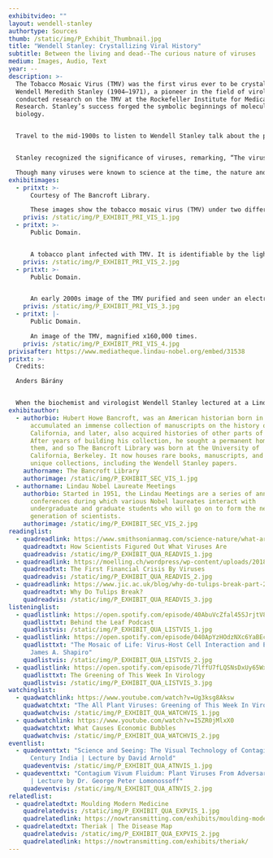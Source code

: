 ```yaml
---
exhibitvideo: ""
layout: wendell-stanley
authortype: Sources
thumb: /static/img/P_Exhibit_Thumbnail.jpg
title: "Wendell Stanley: Crystallizing Viral History"
subtitle: Between the living and dead--The curious nature of viruses
medium: Images, Audio, Text
year: --
description: >-
  The Tobacco Mosaic Virus (TMV) was the first virus ever to be crystallized.
  Wendell Meredith Stanley (1904–1971), a pioneer in the field of virology
  conducted research on the TMV at the Rockefeller Institute for Medical
  Research. Stanley’s success forged the symbolic beginnings of molecular
  biology.


  Travel to the mid-1900s to listen to Wendell Stanley talk about the philosophy and chemistry of viruses, and have a peek at the virus that changed history. 


  Stanley recognized the significance of viruses, remarking, “The viruses hold the key to the modification—for better or worse—of all life. They hold the key to the secret of life, to the solution of the cancer problem to biological evolution, to the understanding and control of heredity, perhaps to the nature of all future life on earth” (The New York Times, June 16, 1971).

  Though many viruses were known to science at the time, the nature and chemistry of viruses was still a mystery. Stanley’s discovery created ripples through the scientific community further bolstering research on viral genetics and led to a shared Nobel Prize in Chemistry in 1946.
exhibitimages:
  - pritxt: >-
      Courtesy of The Bancroft Library.

      These images show the tobacco mosaic virus (TMV) under two different magnifications. Even under an electron microscope, with the virus magnified 20,000 times, the structure of these microorganisms is indiscernible. Taken in 1948, this photo came 13 years after Wendell Stanley’s crystallization of the virus. To find the molecular components of a virus, without even these highly magnified images, was a true feat in the history of science. Stanley’s discovery that the virus consisted of proteins and RNA (ribonucleic acid) paved the way for the future of virology.
    privis: /static/img/P_EXHIBIT_PRI_VIS_1.jpg
  - pritxt: >-
      Public Domain.


      A tobacco plant infected with TMV. It is identifiable by the lighter green colour spreading into the leaves.
    privis: /static/img/P_EXHIBIT_PRI_VIS_2.jpg
  - pritxt: >-
      Public Domain.


      An early 2000s image of the TMV purified and seen under an electron microscope.
    privis: /static/img/P_EXHIBIT_PRI_VIS_3.jpg
  - pritxt: |-
      Public Domain.

      An image of the TMV, magnified x160,000 times.
    privis: /static/img/P_EXHIBIT_PRI_VIS_4.jpg
privisafter: https://www.mediatheque.lindau-nobel.org/embed/31538
pritxt: >-
  Credits: 

  Anders Bárány


  When the biochemist and virologist Wendell Stanley lectured at a Lindau meeting for the first time, he started by expressing his concern about speaking before such a mixed audience, ranging from young students to experts of Nobel calibre. Listening to his talk today, one can only admire the way that Stanley (almost like the explorer looking for Dr. Livingstone) finds his way through a subject area so difficult as viruses. He gives the historical background from the discovery of viruses up to the 1930’s, when he managed to crystallize the first virus to be discovered, the tobacco mosaic virus TMV. From Stanley’s work it is known that viruses contain both protein and nucleic acid, but since viruses cannot multiply outside of living cells, there is still today a question if they should be looked upon as being alive or not. Stanley refers to Aristotle’s hypothesis that a clear boundary between living matter and dead matter maybe even is non-existent, but for the TMV he declares that his research shows that the whole virus activity is a pure molecular property. It may be of some interest, in this connection, to know that Alfred Nobel wrote in the margin of one of his books “Are atoms in living matter alive and atoms in inert matter dead?”. Life and death also enters Stanley’s lecture in another way. This is through the story of the poliomyelitis virus and the attempts to find a safe vaccine. There had been some horrible outbursts of polio in the US and the western world in the 1940’s and early 1950’s. This led some researchers, among them Jonas Salk, to bypass the normal scientific procedure of publishing even small step advances, for other scientists to look critically into. As Stanley puts it, during the race for a polio vaccine, the results of the research were only judged by committees behind closed doors. As a consequence, there were some serious mistakes made and for some time a vaccine was used, in particular on children, which actually resulted in paralysis. When the mistakes had been corrected, there was still, of course, a strong competition between different research and production groups. Stanley was active in one of these, on the west coast, while Salk was on the east coast. One can guess that it must have hurt Stanley, that Salk’s vaccine actually just had won the competition and started it’s worldwide success in 1955, just as Stanley gave his talk at the Lindau meeting!
exhibitauthor:
  - authorbio: Hubert Howe Bancroft, was an American historian born in 1832,
      accumulated an immense collection of manuscripts on the history of
      California, and later, also acquired histories of other parts of the US.
      After years of building his collection, he sought a permanent home for
      them, and so The Bancroft Library was born at the University of
      California, Berkeley. It now houses rare books, manuscripts, and other
      unique collections, including the Wendell Stanley papers.
    authorname: The Bancroft Library
    authorimage: /static/img/P_EXHIBIT_SEC_VIS_1.jpg
  - authorname: Lindau Nobel Laureate Meetings
    authorbio: Started in 1951, the Lindau Meetings are a series of annual
      conferences during which various Nobel laureates interact with
      undergraduate and graduate students who will go on to form the next
      generation of scientists.
    authorimage: /static/img/P_EXHIBIT_SEC_VIS_2.jpg
readinglist:
  - quadreadlink: https://www.smithsonianmag.com/science-nature/what-are-viruses-history-tobacco-mosaic-disease-180974480/
    quadreadtxt: How Scientists Figured Out What Viruses Are
    quadreadvis: /static/img/P_EXHIBIT_QUA_READVIS_1.jpg
  - quadreadlink: https://moelling.ch/wordpress/wp-content/uploads/2018/01/Rev_Roum-_Tulipomania-3.pdf
    quadreadtxt: The First Financial Crisis By Viruses
    quadreadvis: /static/img/P_EXHIBIT_QUA_READVIS_2.jpg
  - quadreadlink: https://www.jic.ac.uk/blog/why-do-tulips-break-part-2/
    quadreadtxt: Why Do Tulips Break?
    quadreadvis: /static/img/P_EXHIBIT_QUA_READVIS_3.jpg
listeninglist:
  - quadlistlink: https://open.spotify.com/episode/40AbuVcZfal45SJrjtV8HL
    quadlisttxt: Behind the Leaf Podcast
    quadlistvis: /static/img/P_EXHIBIT_QUA_LISTVIS_1.jpg
  - quadlistlink: https://open.spotify.com/episode/040ApYzHOdzNXc6YaBEcv9
    quadlisttxt: "The Mosaic of Life: Virus-Host Cell Interaction and Evolution with
      James A. Shapiro"
    quadlistvis: /static/img/P_EXHIBIT_QUA_LISTVIS_2.jpg
  - quadlistlink: https://open.spotify.com/episode/7lffU7fLQSNsDxUy65WxDi
    quadlisttxt: The Greening of This Week In Virology
    quadlistvis: /static/img/P_EXHIBIT_QUA_LISTVIS_3.jpg
watchinglist:
  - quadwatchlink: https://www.youtube.com/watch?v=Ug3ksg8Aksw
    quadwatchtxt: "The All Plant Viruses: Greening of This Week In Virology"
    quadwatchvis: /static/img/P_EXHIBIT_QUA_WATCHVIS_1.jpg
  - quadwatchlink: https://www.youtube.com/watch?v=I5ZR0jMlxX0
    quadwatchtxt: What Causes Economic Bubbles
    quadwatchvis: /static/img/P_EXHIBIT_QUA_WATCHVIS_2.jpg
eventlist:
  - quadeventtxt: "Science and Seeing: The Visual Technology of Contagion in 19th
      Century India | Lecture by David Arnold"
    quadeventvis: /static/img/P_EXHIBIT_QUA_ATNVIS_1.jpg
  - quadeventtxt: "Contagium Vivum Fluidum: Plant Viruses From Adversaries To Allies
      | Lecture by Dr. George Peter Lomonossoff"
    quadeventvis: /static/img/N_EXHIBIT_QUA_ATNVIS_2.jpg
relatedlist:
  - quadrelatedtxt: Moulding Modern Medicine
    quadrelatedvis: /static/img/P_EXHIBIT_QUA_EXPVIS_1.jpg
    quadrelatedlink: https://nowtransmitting.com/exhibits/moulding-modern-medicine/
  - quadrelatedtxt: Theriak | The Disease Map
    quadrelatedvis: /static/img/P_EXHIBIT_QUA_EXPVIS_2.jpg
    quadrelatedlink: https://nowtransmitting.com/exhibits/theriak/
---
```

